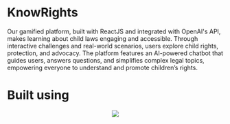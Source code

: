 # KnowRights

Our gamified platform, built with ReactJS and integrated with OpenAI's API, makes learning about child laws engaging and accessible. Through interactive challenges and real-world scenarios, users explore child rights, protection, and advocacy. The platform features an AI-powered chatbot that guides users, answers questions, and simplifies complex legal topics, empowering everyone to understand and promote children’s rights.

# Built using
<p align="center">
  <a href="#">
    <img src="https://skillicons.dev/icons?i=react"/>
  </a>
</p>
